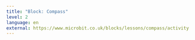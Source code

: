 ```yaml
---
title: "Block: Compass"
level: 2
language: en
external: https://www.microbit.co.uk/blocks/lessons/compass/activity
---
```

